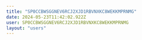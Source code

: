 ```yaml
---
title: "SP0CCBWSGGNEV6RCJ2XJD1RBVNXKC8WEKKMPRNMG"
date: 2024-05-23T11:42:02.922Z
user: SP0CCBWSGGNEV6RCJ2XJD1RBVNXKC8WEKKMPRNMG
layout: "users"
---
```

    